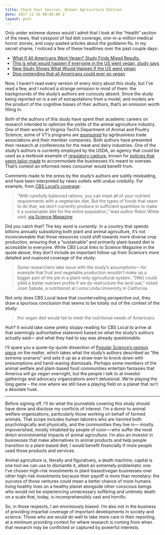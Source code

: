 ```yaml
---
title: Check Your Sources, Animal Agriculture Edition
date: 2017-11-16 00:03:00 Z
layout: post
---
```


Only under extreme duress would I admit that I look at the “Health” section of the news, that cesspool of fad diet coverage, one-in-a-million medical horror stories, and copy-pasted articles about the goddamn flu. In my secret shame, I noticed a few of these headlines over the past couple days:

* [What If All Americans Went Vegan? Study Finds Mixed Results.](http://losangeles.cbslocal.com/2017/11/15/all-americans-vegan-climate-change-study/)
* [This is what would happen if everyone in the US went vegan, study says](http://www.ajc.com/news/world/this-what-would-happen-everyone-the-went-vegan-study-says/yVScHnMa4hr4CtUcYEfUZM/)
* [New Study Shows What Would Happen If the US went vegan](https://gizmodo.com/new-study-shows-what-would-happen-if-the-us-went-vegan-1820429136)
* [Stop pretending that all Americans could ever go vegan](https://www.popsci.com/united-states-vegan)

Now, I haven’t read every version of every story about this study, but I’ve read a few, and I noticed a strange omission in most of them: the backgrounds of the study’s authors are curiously absent. Since the study being reported on is a set of extrapolations from a model, and models are the product of the cognitive biases of their authors, that’s an omission worth filling in.

Both of the authors of this study have spent their academic careers on research intended to optimize the yields of the animal agriculture industry. One of them works at Virginia Tech’s Department of Animal and Poultry Science; some of VT’s programs are [sponsored](https://www.alce.vt.edu/signature-programs/governors-ag-school/sponsors.html) by agribusiness trade associations and their member companies. Both authors have presented their research at conferences for the meat and dairy industries. One of the study’s authors is currently employed by the USDA, an agency that could be used as a textbook example of [regulatory capture](https://www.washingtonpost.com/news/volokh-conspiracy/wp/2014/05/18/regulatory-and-academic-capture/), known for [policies that seem tailor-made](http://www.capitalpress.com/Nation_World/Nation/20141218/critics-say-usda-too-close-to-food-industry-it-regulates) to accommodate the businesses it’s meant to oversee. That’s context an informed news consumer would benefit from.

Comments made to the press by the study’s authors are subtly misleading, and have been interpreted by news outlets with undue credulity. For example, from [CBS Local’s coverage](http://losangeles.cbslocal.com/2017/11/15/all-americans-vegan-climate-change-study/):

> “With carefully balanced rations, you can meet all of your nutrient requirements with a vegetarian diet. But the types of foods that seem to do that, we don’t currently produce in sufficient quantities to make it a sustainable diet for the entire population,” lead author Robin White said, [via Science Magazine](http://www.sciencemag.org/news/2017/11/what-would-happen-if-all-americans-went-vegan).

Did you catch that? The key word is *currently*. In a country that spends billions annually subsidizing both plant and animal agriculture, it’s not inconcieveable that those resources could shift towards more diverse crop production, ensuring that a “sustainable” and primarily plant-based diet is accessible to everyone. While CBS Local links to Science Magazine in the quote above, they don’t include an important follow-up from Science’s more detailed and nuanced coverage of the study:

> Some researchers take issue with the study’s assumptions — for example that fruit and vegetable production wouldn’t make up a bigger part of the pie in a plant-only agricultural system. “[We] could yield a better nutrient profile if we do restructure the land use,” noted Joan Sabate, a nutritionist at Loma Linda University in California.

Not only does CBS Local leave that countervailing perspective out, they draw a spurious conclusion that seems to be totally out of the context of the study:

> the vegan diet would fail to meet the nutritional needs of Americans

Huh? It would take some pretty sloppy reading for CBS Local to arrive at that seemingly authoritative statement based on what the study’s authors actually said— and what they had to say was already questionable.

I’ll spare you a quote-by-quote dissection of [Popular Science’s opinion piece](https://www.popsci.com/united-states-vegan) on the matter, which takes what the study’s authors described as “the extreme scenario” and sets it up as a straw man to knock down with presumptions and hand-waving dismissals. Perhaps some members of the animal welfare and plant-based food communities entertain fantasies that America will go vegan overnight, but the people I talk to at investor gatherings and advocacy organizations aren’t delusional. We’re playing the long game – the one where we still have a playing field on a planet that isn’t a desolate husk.

---

Before signing off, I’ll do what the journalists covering this study should have done and disclose my conflicts of interest. I’m a donor to animal welfare organizations, particularly those working on behalf of farmed animals. That scope includes human laborers who are harmed both psychologically and physically, and the communities they live in— mostly impoverished, mostly inhabited by people of color — who suffer the most direct environmental impacts of animal agriculture. I’m also an investor in businesses that make alternatives to animal products and help people transition to a plant-based diet; I would benefit financially if more people used those products and services.

Animal agriculture is, literally and figuratively, a death machine; capital is one tool we can use to dismantle it, albeit an extremely problematic one. I’ve chosen high-risk investments in plant-based/vegan businesses over other high-risk investments because their payoff is more than monetary: the success of those ventures could mean a better chance of more humans living healthy lives on a healthy planet alongside other conscious beings who would not be experiencing unnecessary suffering and untimely death on a scale that, today, is incomprehensibly vast and horrific.

So, in those respects, I am enormously biased. I’m also not in the business of providing impartial coverage of important developments in society and science. Those who are would do well to take more care in their reporting, at a minimum providing context for where research is coming from when that research may be conflicted or captured by powerful interests.